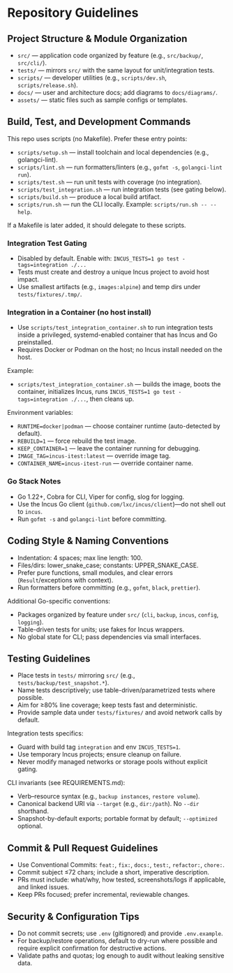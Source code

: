 # Repository Guidelines

## Project Structure & Module Organization
- `src/` — application code organized by feature (e.g., `src/backup/`, `src/cli/`).
- `tests/` — mirrors `src/` with the same layout for unit/integration tests.
- `scripts/` — developer utilities (e.g., `scripts/dev.sh`, `scripts/release.sh`).
- `docs/` — user and architecture docs; add diagrams to `docs/diagrams/`.
- `assets/` — static files such as sample configs or templates.

## Build, Test, and Development Commands
This repo uses scripts (no Makefile). Prefer these entry points:

- `scripts/setup.sh` — install toolchain and local dependencies (e.g., golangci-lint).
- `scripts/lint.sh` — run formatters/linters (e.g., `gofmt -s`, `golangci-lint run`).
- `scripts/test.sh` — run unit tests with coverage (no integration).
- `scripts/test_integration.sh` — run integration tests (see gating below).
- `scripts/build.sh` — produce a local build artifact.
- `scripts/run.sh` — run the CLI locally. Example: `scripts/run.sh -- --help`.

If a Makefile is later added, it should delegate to these scripts.

### Integration Test Gating
- Disabled by default. Enable with: `INCUS_TESTS=1 go test -tags=integration ./...`
- Tests must create and destroy a unique Incus project to avoid host impact.
- Use smallest artifacts (e.g., `images:alpine`) and temp dirs under `tests/fixtures/.tmp/`.

### Integration in a Container (no host install)
- Use `scripts/test_integration_container.sh` to run integration tests inside a
  privileged, systemd-enabled container that has Incus and Go preinstalled.
- Requires Docker or Podman on the host; no Incus install needed on the host.

Example:
- `scripts/test_integration_container.sh` — builds the image, boots the container, initializes Incus, runs `INCUS_TESTS=1 go test -tags=integration ./...`, then cleans up.

Environment variables:
- `RUNTIME=docker|podman` — choose container runtime (auto-detected by default).
- `REBUILD=1` — force rebuild the test image.
- `KEEP_CONTAINER=1` — leave the container running for debugging.
- `IMAGE_TAG=incus-itest:latest` — override image tag.
- `CONTAINER_NAME=incus-itest-run` — override container name.

### Go Stack Notes
- Go 1.22+, Cobra for CLI, Viper for config, slog for logging.
- Use the Incus Go client (`github.com/lxc/incus/client`)—do not shell out to `incus`.
- Run `gofmt -s` and `golangci-lint` before committing.

## Coding Style & Naming Conventions
- Indentation: 4 spaces; max line length: 100.
- Files/dirs: lower_snake_case; constants: UPPER_SNAKE_CASE.
- Prefer pure functions, small modules, and clear errors (`Result`/exceptions with context).
- Run formatters before committing (e.g., `gofmt`, `black`, `prettier`).

Additional Go-specific conventions:
- Packages organized by feature under `src/` (`cli`, `backup`, `incus`, `config`, `logging`).
- Table-driven tests for units; use fakes for Incus wrappers.
- No global state for CLI; pass dependencies via small interfaces.

## Testing Guidelines
- Place tests in `tests/` mirroring `src/` (e.g., `tests/backup/test_snapshot.*`).
- Name tests descriptively; use table-driven/parametrized tests where possible.
- Aim for ≥80% line coverage; keep tests fast and deterministic.
- Provide sample data under `tests/fixtures/` and avoid network calls by default.

Integration tests specifics:
- Guard with build tag `integration` and env `INCUS_TESTS=1`.
- Use temporary Incus projects; ensure cleanup on failure.
- Never modify managed networks or storage pools without explicit gating.

CLI invariants (see REQUIREMENTS.md):
- Verb–resource syntax (e.g., `backup instances`, `restore volume`).
- Canonical backend URI via `--target` (e.g., `dir:/path`). No `--dir` shorthand.
- Snapshot-by-default exports; portable format by default; `--optimized` optional.

## Commit & Pull Request Guidelines
- Use Conventional Commits: `feat:`, `fix:`, `docs:`, `test:`, `refactor:`, `chore:`.
- Commit subject ≤72 chars; include a short, imperative description.
- PRs must include: what/why, how tested, screenshots/logs if applicable, and linked issues.
- Keep PRs focused; prefer incremental, reviewable changes.

## Security & Configuration Tips
- Do not commit secrets; use `.env` (gitignored) and provide `.env.example`.
- For backup/restore operations, default to dry-run where possible and require explicit confirmation for destructive actions.
- Validate paths and quotas; log enough to audit without leaking sensitive data.
